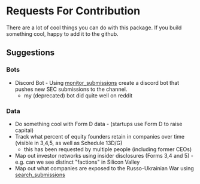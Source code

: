 # Requests For Contribution

There are a lot of cool things you can do with this package. If you build something cool, happy to add it to the github.

## Suggestions

### Bots
* Discord Bot - Using [monitor_submissions](https://john-friedman.github.io/datamule-python/datamule-python/portfolio/portfolio/#monitor_submissions) create a discord bot that pushes new SEC submissions to the channel. 
    - my (deprecated) bot did quite well on reddit

### Data
* Do something cool with Form D data - (startups use Form D to raise capital)
* Track what percent of equity founders retain in companies over time (visible in 3,4,5, as well as Schedule 13D/G)
    - this has been requested by multiple people (including former CEOs)
* Map out investor networks using insider disclosures (Forms 3,4 and 5) - e.g. can we see distinct "factions" in Silicon Valley
* Map out what companies are exposed to the Russo-Ukrainian War using [search_submissions](https://john-friedman.github.io/datamule-python/datamule-python/index/#search_submissions)
